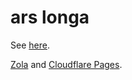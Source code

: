 # ars longa

See [here](https://tlgs.dev).

[Zola](https://www.getzola.org/) and [Cloudflare Pages](https://pages.cloudflare.com/).
